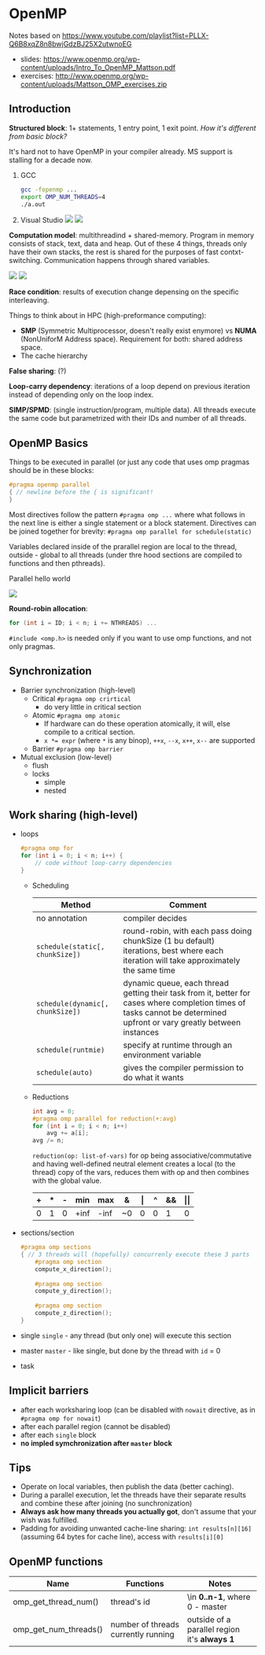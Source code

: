 # OpenMP

Notes based on https://www.youtube.com/playlist?list=PLLX-Q6B8xqZ8n8bwjGdzBJ25X2utwnoEG
* slides: https://www.openmp.org/wp-content/uploads/Intro_To_OpenMP_Mattson.pdf
* exercises: http://www.openmp.org/wp-content/uploads/Mattson_OMP_exercises.zip

## Introduction

**Structured block**: 1+ statements, 1 entry point, 1 exit point. *How it's different from basic block?* 

It's hard not to have OpenMP in your compiler already. MS support is stalling for a decade now.

1. GCC
    ```sh
    gcc -fopenmp ...
    export OMP_NUM_THREADS=4
    ./a.out
    ```
2. Visual Studio
        ![](../../../blob/master/OpenMP/imgs/vs2.PNG?raw=true)
        ![](../../../blob/master/OpenMP/imgs/vs3.PNG?raw=true)


**Computation model**: multithreadind + shared-memory. Program in memory consists of stack, text, data and heap. Out of these 4 things,
threads only have their own stacks, the rest is shared for the purposes of fast contxt-switching. Communication happens through
shared variables.

![](../../../blob/master/OpenMP/imgs/openmp-model.PNG?raw=true)
![](../../../blob/master/OpenMP/imgs/fork-join-model.png?raw=true)

**Race condition**: results of execution change depensing on the specific interleaving.

Things to think about in HPC (high-preformance computing):
* **SMP** (Symmetric Multiprocessor, doesn't really exist enymore) vs **NUMA** (NonUniforM Address space).
Requirement for both: shared address space.
* The cache hierarchy

**False sharing**: (?)

**Loop-carry dependency**: iterations of a loop depend on previous iteration instead of depending only on the loop index.

**SIMP/SPMD**: (single instruction/program, multiple data). All threads execute the same code but parametrized with their
IDs and number of all threads.

## OpenMP Basics

Things to be executed in parallel (or just any code that uses omp pragmas should be in these blocks:
```c++
#pragma openmp parallel
{ // newline before the { is significant!
}
```

Most directives follow the pattern `#pragma omp ...` where what follows in the next line is either a single
statement or a block statement. Directives can be joined together for brevity: `#pragma omp parallel for schedule(static)`

Variables declared inside of the prarallel region are local to the thread, outside - global to all threads
(under thre hood sections are compiled to functions and then pthreads).

Parallel hello world

![](../../../blob/master/OpenMP/imgs/pi.png?raw=true)

**Round-robin allocation**:
```c++
for (int i = ID; i < n; i += NTHREADS) ...
```

`#include <omp.h>` is needed only if you want to use omp functions, and not only pragmas.

## Synchronization
* Barrier synchronization (high-level)
    * Critical `#pragma omp crirtical`
        * do very little in critical section
    * Atomic `#pragma omp atomic`
        * If hardware can do these operation atomically, it will, else compile to a critical section.
        * `x *= expr` (where `*` is any binop), `++x`, `--x`, `x++`, `x--` are supported
    * Barrier `#pragma omp barrier`
* Mutual exclusion (low-level)
    * flush
    * locks
        * simple
        * nested

## Work sharing (high-level)
* loops

    ```c++
    #pragma omp for
    for (int i = 0; i < n; i++) {
        // code without loop-carry dependencies
    }
    ```
    
    * Scheduling
    
        | Method | Comment |
        |--|--|
        | no annotation | compiler decides |
        | `schedule(static[, chunkSize])` | round-robin, with each pass doing chunkSize (1 bu default) iterations, best where each iteration will take approximately the same time |
        | `schedule(dynamic[, chunkSize])` | dynamic queue, each thread getting their task from it, better for cases where completion times of tasks cannot be determined upfront or vary greatly between instances |
        | `schedule(runtmie)` | specify at runtime through an environment variable |
        | `schedule(auto)` | gives the compiler permission to do what it wants |
        
    * Reductions
        ```c++
        int avg = 0;
        #pragma omp parallel for reduction(+:avg)
        for (int i = 0; i < n; i++)
            avg += a[i];
        avg /= n;
        ```
        `reduction(op: list-of-vars)` for op being associative/commutative and having well-defined neutral element creates a local (to the thread) copy of the vars, reduces them with op and then combines with the global value.
        
        | + | * | - | min | max | & | \| | ^ | && | \|\| |
        | --| -- | -- | -- | --- | -- | -- | -- | -- | -- |
        | 0 | 1 | 0 | +inf | -inf | ~0 | 0 | 0 | 1 | 0 |
                
        
* sections/section
    ```c++
    #pragma omp sections
    { // 3 threads will (hopefully) concurrenly execute these 3 parts
        #pragma omp section
        compute_x_direction();
        
        #pragma omp section
        compute_y_direction();
        
        #pragma omp section
        compute_z_direction();
    }
    ```
* single  `single` - any thread (but only one) will execute this section
* master `master` - like single, but done by the thread with `id` = 0
* task

## Implicit barriers
* after each worksharing loop (can be disabled with `nowait` directive, as in `#pragma omp for nowait`)
* after each parallel region (cannot be disabled)
* after each `single` block
* **no impled symchronization after `master` block**

## Tips
* Operate on local variables, then publish the data (better caching).
* During a parallel execution, let the threads have their separate results and combine these after joining (no sunchronization)
* **Always ask how many threads you actually got**, don't assume that your wish was fulfilled.
* Padding for avoiding unwanted cache-line sharing: `int results[n][16]` (assuming 64 bytes for cache line), access with `results[i][0]`

## OpenMP functions
| Name | Functions | Notes |
|--|--|--|
| omp_get_thread_num() | thread's id | \in **0..n-1**, where 0 - master |
| omp_get_num_threads() | number of threads currently running | outside of a parallel region it's **always 1** |
